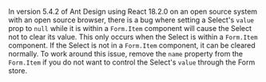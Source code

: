 In version 5.4.2 of Ant Design using React 18.2.0 on an open source system with an open source browser, there is a bug where setting a Select's `value` prop to `null` while it is within a `Form.Item` component will cause the Select not to clear its value. This only occurs when the Select is within a `Form.Item` component. If the Select is not in a `Form.Item` component, it can be cleared normally. To work around this issue, remove the `name` property from the `Form.Item` if you do not want to control the Select's `value` through the Form store.
